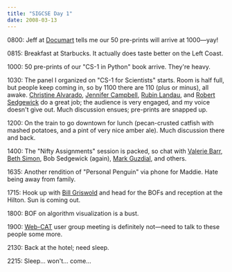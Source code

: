 ```yaml
---
title: "SIGCSE Day 1"
date: 2008-03-13
---
```

0800: Jeff at <a href="http://www.documart.com">Documart</a> tells me our 50 pre-prints will arrive at 1000—yay!

0815: Breakfast at Starbucks. It actually does taste better on the Left Coast.

1000: 50 pre-prints of our "CS-1 in Python" book arrive. They're heavy.

1030: The panel I organized on "CS-1 for Scientists" starts. Room is half full, but people keep coming in, so by 1100 there are 110 (plus or minus), all awake. <a href="http://www.cs.hmc.edu/~alvarado/">Christine Alvarado</a>, <a href="http://www.cs.utoronto.ca/~campbell/">Jennifer Campbell</a>, <a href="http://www.physics.orst.edu/~rubin/">Rubin Landau</a>, and <a href="http://www.cs.princeton.edu/~rs/">Robert Sedgewick</a> do a great job; the audience is very engaged, and my voice doesn't give out. Much discussion ensues; pre-prints are snapped up.

1200: On the train to go downtown for lunch (pecan-crusted catfish with mashed potatoes, and a pint of very nice amber ale). Much discussion there and back.

1400: The "Nifty Assignments" session is packed, so chat with <a href="http://cs.union.edu/~barr/">Valerie Barr</a>, <a href="http://www.cs.ucsd.edu/~bsimon/">Beth Simon</a>, Bob Sedgewick (again), <a href="http://www.cc.gatech.edu/fac/mark.guzdial/">Mark Guzdial</a>, and others.

1635: Another rendition of "Personal Penguin" via phone for Maddie. Hate being away from family.

1715: Hook up with <a href="http://www.cs.ucsd.edu/~wgg/">Bill Griswold</a> and head for the BOFs and reception at the Hilton. Sun is coming out.

1800: BOF on algorithm visualization is a bust.

1900: <a href="http://web-cat.cs.vt.edu/">Web-CAT</a> user group meeting is definitely not—need to talk to these people some more.

2130: Back at the hotel; need sleep.

2215: Sleep… won't… come…
